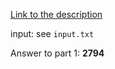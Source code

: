 [Link to the description](http://adventofcode.com/2017/day/25)

input: see `input.txt`

Answer to part 1: **2794**
